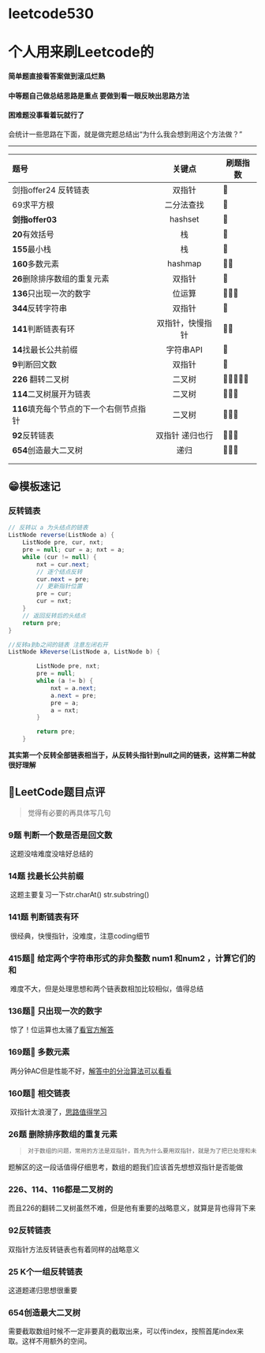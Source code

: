 # leetcode530
# 个人用来刷Leetcode的

#### 简单题直接看答案做到滚瓜烂熟

#### 中等题自己做总结思路是重点 要做到看一眼反映出思路方法

#### 困难题没事看着玩就行了

会统计一些思路在下面，就是做完题总结出“为什么我会想到用这个方法做？”

---



| 题号                                    |      关键点      | 刷题指数 |
| :-------------------------------------- | :--------------: | -------- |
| 剑指offer24 反转链表                    |      双指针      | 🌟        |
| 69求平方根                              |    二分法查找    | 🌟        |
| **剑指offer03**                         |     hashset      | 🌟        |
| **20**有效括号                          |        栈        | 🌟        |
| **155**最小栈                           |        栈        | 🌟        |
| **160**多数元素                         |     hashmap      | 🌟🌟       |
| **26**删除排序数组的重复元素            |      双指针      | 🌟        |
| **136**只出现一次的数字                 |      位运算      | 🌟🌟🌟      |
| **344**反转字符串                       |      双指针      | 🌟        |
| **141**判断链表有环                     | 双指针，快慢指针 | 🌟🌟       |
| **14**找最长公共前缀                    |    字符串API     | 🌟        |
| **9**判断回文数                         |      双指针      | 🌟        |
| **226** 翻转二叉树                      |      二叉树      | 🌟🌟🌟🌟🌟    |
| **114**二叉树展开为链表                 |      二叉树      | 🌟🌟🌟      |
| **116**填充每个节点的下一个右侧节点指针 |      二叉树      | 🌟🌟🌟      |
| **92**反转链表                          | 双指针 递归也行  | 🌟🌟🌟      |
| **654**创造最大二叉树                   |       递归       | 🌟🌟🌟      |
|                                         |                  |          |
|                                         |                  |          |



## 😁模板速记

### 反转链表

```java
// 反转以 a 为头结点的链表
ListNode reverse(ListNode a) {
    ListNode pre, cur, nxt;
    pre = null; cur = a; nxt = a;
    while (cur != null) {
        nxt = cur.next;
        // 逐个结点反转
        cur.next = pre;
        // 更新指针位置
        pre = cur;
        cur = nxt;
    }
    // 返回反转后的头结点
    return pre;
}

//反转a到b之间的链表 注意左闭右开
ListNode kReverse(ListNode a, ListNode b) {

        ListNode pre, nxt;
        pre = null;
        while (a != b) {
            nxt = a.next;
            a.next = pre;
            pre = a;
            a = nxt;
        }

        return pre;
    }
```

**其实第一个反转全部链表相当于，从反转头指针到null之间的链表，这样第二种就很好理解**





## 🤪LeetCode题目点评

> 觉得有必要的再具体写几句

### 9题 判断一个数是否是回文数

​	这题没啥难度没啥好总结的

### 14题 找最长公共前缀

​	这题主要复习一下str.charAt()  str.substring()

### 141题 判断链表有环

​	很经典，快慢指针，没难度，注意coding细节

### 415题🌟 给定两个字符串形式的非负整数 num1 和num2 ，计算它们的和

​	难度不大，但是处理思想和两个链表数相加比较相似，值得总结

### 136题🌟 只出现一次的数字

​	惊了！位运算也太骚了[看官方解答](https://leetcode-cn.com/problems/single-number/solution/zhi-chu-xian-yi-ci-de-shu-zi-by-leetcode-solution/)

### 169题🌟 多数元素

​	两分钟AC但是性能不好，[解答中的分治算法可以看看](https://leetcode-cn.com/problems/majority-element/solution/duo-shu-yuan-su-by-leetcode-solution/)

### 160题🌟 相交链表

​	双指针太浪漫了，[思路值得学习](https://leetcode-cn.com/problems/intersection-of-two-linked-lists/)

### 26题 删除排序数组的重复元素

> ```txt
> 对于数组的问题，常用的方法是双指针，首先为什么要用双指针，就是为了把已处理和未处理的数组元素区分开，也就是说通过两个指针，把数组分成3个部分。对于同向双指针，通常[0...i)(注意看题目要求是闭区间还是开区间)表示已处理，[i,j)还未处理，只要明白双指针的本质是为了区分已处理和未处理，就能轻松写出代码，但需要注意区间是闭区间还是开区间。
> ```

​	题解区的这一段话值得仔细思考，数组的题我们应该首先想想双指针是否能做

### 226、114、116都是二叉树的

而且226的翻转二叉树虽然不难，但是他有重要的战略意义，就算是背也得背下来

### 92反转链表

双指针方法反转链表也有着同样的战略意义

### 25 K个一组反转链表

这道题递归思想很重要

### 654创造最大二叉树

需要截取数组时候不一定非要真的截取出来，可以传index，按照首尾index来取。这样不用额外的空间。

